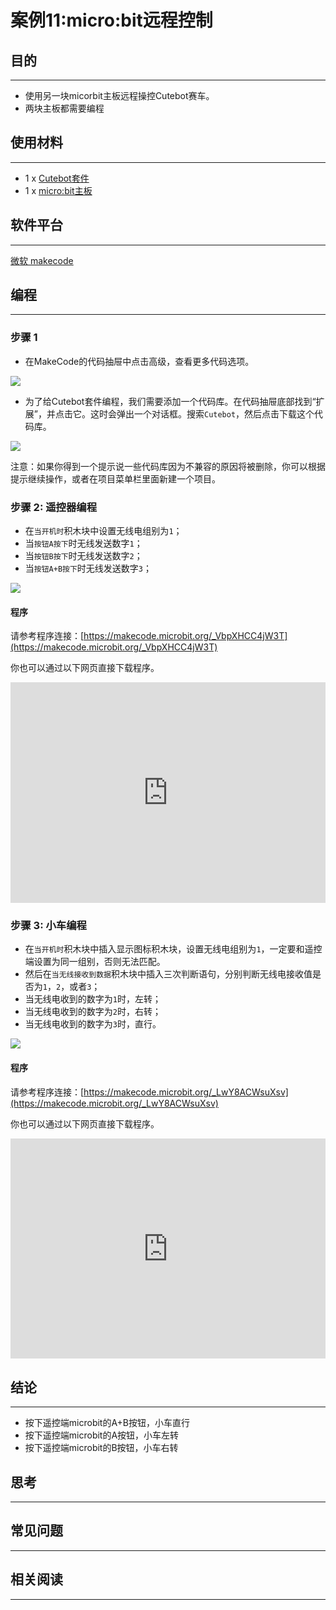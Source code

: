 # 案例11:micro:bit远程控制

## 目的
---
- 使用另一块micorbit主板远程操控Cutebot赛车。
- 两块主板都需要编程

## 使用材料
---
- 1 x [Cutebot套件](https://www.elecfreaks.com/store/cute-bot.html)
- 1 x [micro:bit主板](https://item.taobao.com/item.htm?spm=a1z10.1-c-s.w5003-18615042388.1.410d58b3rNtft8&id=562621059348&scene=taobao_shop)

## 软件平台
---
[微软 makecode](https://makecode.microbit.org/#)

## 编程
---
### 步骤 1
- 在MakeCode的代码抽屉中点击高级，查看更多代码选项。

![](./images/cutebot-pk-1.png)

- 为了给Cutebot套件编程，我们需要添加一个代码库。在代码抽屉底部找到“扩展”，并点击它。这时会弹出一个对话框。搜索`Cutebot`，然后点击下载这个代码库。

![](./images/cutebot-pk-11.png)

注意：如果你得到一个提示说一些代码库因为不兼容的原因将被删除，你可以根据提示继续操作，或者在项目菜单栏里面新建一个项目。

### 步骤 2: 遥控器编程

- 在`当开机时`积木块中设置无线电组别为`1`；
- 当`按钮A按下`时无线发送数字`1`；
- 当`按钮B按下`时无线发送数字`2`；
- 当`按钮A+B按下`时无线发送数字`3`；

![](./images/case_11_01.png)

#### 程序

请参考程序连接：[https://makecode.microbit.org/_VbpXHCC4jW3T](https://makecode.microbit.org/_VbpXHCC4jW3T)

你也可以通过以下网页直接下载程序。

<div style="position:relative;height:0;padding-bottom:70%;overflow:hidden;">
<iframe style="position:absolute;top:0;left:0;width:100%;height:100%;" src="https://makecode.microbit.org/#pub:https://makecode.microbit.org/_VbpXHCC4jW3T" frameborder="0" sandbox="allow-popups allow-forms allow-scripts allow-same-origin">
</iframe>
</div>  

### 步骤 3: 小车编程

- 在`当开机时`积木块中插入显示图标积木块，设置无线电组别为`1`，一定要和遥控端设置为同一组别，否则无法匹配。
- 然后在`当无线接收到数据`积木块中插入三次判断语句，分别判断无线电接收值是否为`1`，`2`，或者`3`；
- 当无线电收到的数字为`1`时，左转；
- 当无线电收到的数字为`2`时，右转；
- 当无线电收到的数字为`3`时，直行。

![](./images/case_11_02.png)

#### 程序

请参考程序连接：[https://makecode.microbit.org/_LwY8ACWsuXsv](https://makecode.microbit.org/_LwY8ACWsuXsv)

你也可以通过以下网页直接下载程序。

<div style="position:relative;height:0;padding-bottom:70%;overflow:hidden;">
<iframe style="position:absolute;top:0;left:0;width:100%;height:100%;" src="https://makecode.microbit.org/#pub:https://makecode.microbit.org/_LwY8ACWsuXsv" frameborder="0" sandbox="allow-popups allow-forms allow-scripts allow-same-origin">
</iframe>
</div>  

## 结论
---
- 按下遥控端microbit的A+B按钮，小车直行
- 按下遥控端microbit的A按钮，小车左转
- 按下遥控端microbit的B按钮，小车右转

## 思考
---
## 常见问题
---
## 相关阅读  
---
